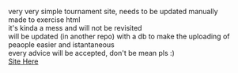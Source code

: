 very very simple tournament site, needs to be updated manually <br>
made to exercise html <br>
it's kinda a mess and will not be revisited<br>
will be updated (in another repo) with a db to make the uploading of peaople easier and istantaneous<br>
every advice will be accepted, don't be mean pls :)<br>
<a href="https://redex-991.github.io/Lockout-Leaderboard/">Site Here</a>

